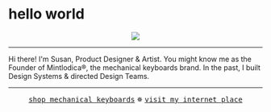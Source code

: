 # hello world

<p align="center">
  <img src="https://bysusanlin.com/sprite-v.png">
</p>

<hr>

Hi there! I'm Susan, Product Designer & Artist. You might know me as the Founder of Mintlodica®, the mechanical keyboards brand. In the past, I built Design Systems & directed Design Teams.

<hr>

<p align="center">
  <a href="https://mintlodica.com"><kbd>shop mechanical keyboards</kbd></a> ✵ <a href="[https://instagram.com/skvllface](https://bysusanlin.com/)"><kbd>visit my internet place</kbd></a>
</p>
